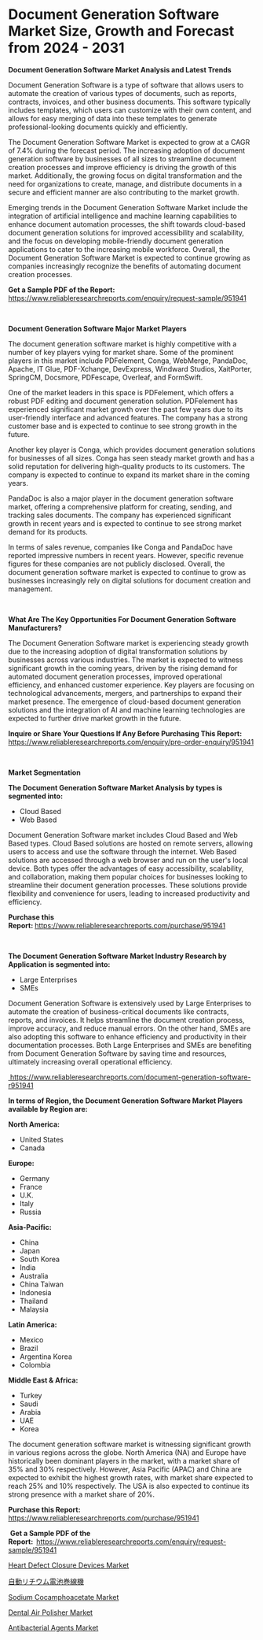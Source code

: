 <p><h1>Document Generation Software Market Size, Growth and Forecast from 2024 - 2031</h1></p><p><strong>Document Generation Software Market Analysis and Latest Trends</strong></p>
<p><p>Document Generation Software is a type of software that allows users to automate the creation of various types of documents, such as reports, contracts, invoices, and other business documents. This software typically includes templates, which users can customize with their own content, and allows for easy merging of data into these templates to generate professional-looking documents quickly and efficiently.</p><p>The Document Generation Software Market is expected to grow at a CAGR of 7.4% during the forecast period. The increasing adoption of document generation software by businesses of all sizes to streamline document creation processes and improve efficiency is driving the growth of this market. Additionally, the growing focus on digital transformation and the need for organizations to create, manage, and distribute documents in a secure and efficient manner are also contributing to the market growth.</p><p>Emerging trends in the Document Generation Software Market include the integration of artificial intelligence and machine learning capabilities to enhance document automation processes, the shift towards cloud-based document generation solutions for improved accessibility and scalability, and the focus on developing mobile-friendly document generation applications to cater to the increasing mobile workforce. Overall, the Document Generation Software Market is expected to continue growing as companies increasingly recognize the benefits of automating document creation processes.</p></p>
<p><strong>Get a Sample PDF of the Report:&nbsp;</strong> <a href="https://www.reliableresearchreports.com/enquiry/request-sample/951941">https://www.reliableresearchreports.com/enquiry/request-sample/951941</a></p>
<p>&nbsp;</p>
<p><strong>Document Generation Software Major Market Players</strong></p>
<p><p>The document generation software market is highly competitive with a number of key players vying for market share. Some of the prominent players in this market include PDFelement, Conga, WebMerge, PandaDoc, Apache, IT Glue, PDF-Xchange, DevExpress, Windward Studios, XaitPorter, SpringCM, Docsmore, PDFescape, Overleaf, and FormSwift.</p><p>One of the market leaders in this space is PDFelement, which offers a robust PDF editing and document generation solution. PDFelement has experienced significant market growth over the past few years due to its user-friendly interface and advanced features. The company has a strong customer base and is expected to continue to see strong growth in the future.</p><p>Another key player is Conga, which provides document generation solutions for businesses of all sizes. Conga has seen steady market growth and has a solid reputation for delivering high-quality products to its customers. The company is expected to continue to expand its market share in the coming years.</p><p>PandaDoc is also a major player in the document generation software market, offering a comprehensive platform for creating, sending, and tracking sales documents. The company has experienced significant growth in recent years and is expected to continue to see strong market demand for its products.</p><p>In terms of sales revenue, companies like Conga and PandaDoc have reported impressive numbers in recent years. However, specific revenue figures for these companies are not publicly disclosed. Overall, the document generation software market is expected to continue to grow as businesses increasingly rely on digital solutions for document creation and management.</p></p>
<p>&nbsp;</p>
<p><strong>What Are The Key Opportunities For Document Generation Software Manufacturers?</strong></p>
<p><p>The Document Generation Software market is experiencing steady growth due to the increasing adoption of digital transformation solutions by businesses across various industries. The market is expected to witness significant growth in the coming years, driven by the rising demand for automated document generation processes, improved operational efficiency, and enhanced customer experience. Key players are focusing on technological advancements, mergers, and partnerships to expand their market presence. The emergence of cloud-based document generation solutions and the integration of AI and machine learning technologies are expected to further drive market growth in the future.</p></p>
<p><strong>Inquire or Share Your Questions If Any Before Purchasing This Report:</strong> <a href="https://www.reliableresearchreports.com/enquiry/pre-order-enquiry/951941">https://www.reliableresearchreports.com/enquiry/pre-order-enquiry/951941</a></p>
<p>&nbsp;</p>
<p><strong>Market Segmentation</strong></p>
<p><strong>The Document Generation Software Market Analysis by types is segmented into:</strong></p>
<p><ul><li>Cloud Based</li><li>Web Based</li></ul></p>
<p><p>Document Generation Software market includes Cloud Based and Web Based types. Cloud Based solutions are hosted on remote servers, allowing users to access and use the software through the internet. Web Based solutions are accessed through a web browser and run on the user's local device. Both types offer the advantages of easy accessibility, scalability, and collaboration, making them popular choices for businesses looking to streamline their document generation processes. These solutions provide flexibility and convenience for users, leading to increased productivity and efficiency.</p></p>
<p><strong>Purchase this Report:&nbsp;</strong><a href="https://www.reliableresearchreports.com/purchase/951941">https://www.reliableresearchreports.com/purchase/951941</a></p>
<p>&nbsp;</p>
<p><strong>The Document Generation Software Market Industry Research by Application is segmented into:</strong></p>
<p><ul><li>Large Enterprises</li><li>SMEs</li></ul></p>
<p><p>Document Generation Software is extensively used by Large Enterprises to automate the creation of business-critical documents like contracts, reports, and invoices. It helps streamline the document creation process, improve accuracy, and reduce manual errors. On the other hand, SMEs are also adopting this software to enhance efficiency and productivity in their documentation processes. Both Large Enterprises and SMEs are benefiting from Document Generation Software by saving time and resources, ultimately increasing overall operational efficiency.</p></p>
<p><a href="https://www.reliableresearchreports.com/document-generation-software-r951941">&nbsp;https://www.reliableresearchreports.com/document-generation-software-r951941</a></p>
<p><strong>In terms of Region, the Document Generation Software Market Players available by Region are:</strong></p>
<p>
    <p> <strong> North America: </strong>
        <ul>
            <li>United States</li>
            <li>Canada</li>
        </ul>
        </p> 
    <p> <strong> Europe: </strong>
        <ul>
            <li>Germany</li>
            <li>France</li>
            <li>U.K.</li>
            <li>Italy</li>
            <li>Russia</li>
        </ul>
        </p> 
    <p> <strong> Asia-Pacific: </strong>
        <ul>
            <li>China</li>
            <li>Japan</li>
            <li>South Korea</li>
            <li>India</li>
            <li>Australia</li>
            <li>China Taiwan</li>
            <li>Indonesia</li>
            <li>Thailand</li>
            <li>Malaysia</li>
        </ul>
        </p> 
    <p> <strong> Latin America: </strong>
        <ul>
            <li>Mexico</li>
            <li>Brazil</li>
            <li>Argentina Korea</li>
            <li>Colombia</li>
        </ul>
        </p> 
    <p> <strong> Middle East & Africa: </strong>
        <ul>
            <li>Turkey</li>
            <li>Saudi</li>
            <li>Arabia</li>
            <li>UAE</li>
            <li>Korea</li>
        </ul>
    </p>
    </p>
<p><p>The document generation software market is witnessing significant growth in various regions across the globe. North America (NA) and Europe have historically been dominant players in the market, with a market share of 35% and 30% respectively. However, Asia Pacific (APAC) and China are expected to exhibit the highest growth rates, with market share expected to reach 25% and 10% respectively. The USA is also expected to continue its strong presence with a market share of 20%.</p></p>
<p><strong>Purchase this Report: </strong><a href="https://www.reliableresearchreports.com/purchase/951941">https://www.reliableresearchreports.com/purchase/951941</a></p>
<p>&nbsp;<strong>Get a Sample PDF of the Report:&nbsp;&nbsp;</strong><a href="https://www.reliableresearchreports.com/enquiry/request-sample/951941">https://www.reliableresearchreports.com/enquiry/request-sample/951941</a></p>
<p><strong></strong></p>
<p><p><a href="https://github.com/mharielmesa/Market-Research-Report-List-4/blob/main/heart-defect-closure-devices-market.md">Heart Defect Closure Devices Market</a></p><p><a href="https://github.com/kegley4963/Market-Research-Report-List-2/blob/main/5784309172873.md">自動リチウム電池巻線機</a></p><p><a href="https://www.linkedin.com/pulse/exploring-sodium-cocamphoacetate-market-dynamics-global-trends-9fcne">Sodium Cocamphoacetate Market</a></p><p><a href="https://github.com/moyahfrancoestellec51j635wcx/Market-Research-Report-List-3/blob/main/dental-air-polisher-market.md">Dental Air Polisher Market</a></p><p><a href="https://www.linkedin.com/pulse/antibacterial-agents-market-global-regional-analysis-th31e">Antibacterial Agents Market</a></p></p>